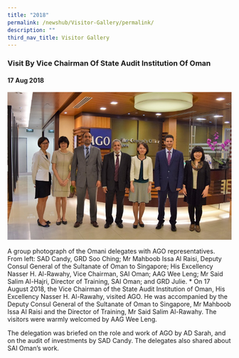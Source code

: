 ```yaml
---
title: "2018"
permalink: /newshub/Visitor-Gallery/permalink/
description: ""
third_nav_title: Visitor Gallery
---
```

### Visit By Vice Chairman Of State Audit Institution Of Oman
#### 17 Aug 2018

![](/images/Visitors/2018_Oman.jpg)

A group photograph of the Omani delegates with AGO representatives.
From left: SAD Candy, GRD Soo Ching; Mr Mahboob Issa Al Raisi, Deputy Consul General of the Sultanate of Oman to Singapore; His Excellency Nasser H. Al-Rawahy, Vice Chairman, SAI Oman; AAG Wee Leng; Mr Said Salim Al-Hajri, Director of Training, SAI Oman; and GRD Julie. 
*
On 17 August 2018, the Vice Chairman of the State Audit Institution of Oman, His Excellency Nasser H. Al-Rawahy, visited AGO. He was accompanied by the Deputy Consul General of the Sultanate of Oman to Singapore, Mr Mahboob Issa Al Raisi and the Director of Training, Mr Said Salim Al-Rawahy. The visitors were warmly welcomed by AAG Wee Leng.

The delegation was briefed on the role and work of AGO by AD Sarah, and on the audit of investments by SAD Candy. The delegates also shared about SAI Oman’s work.